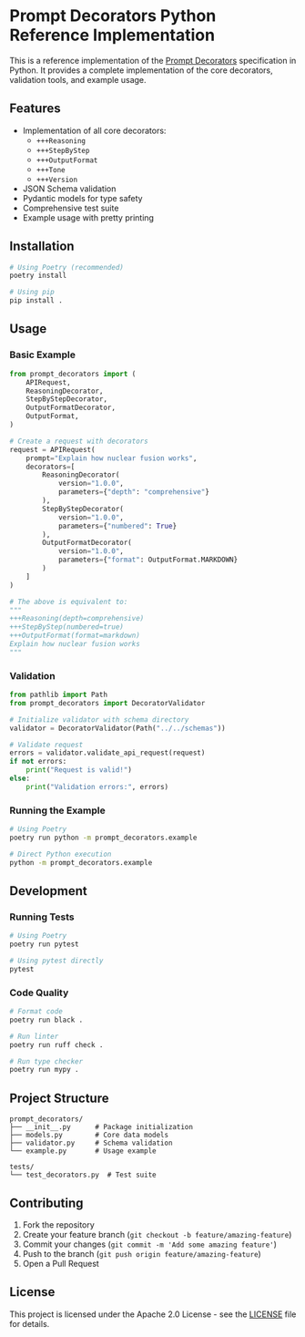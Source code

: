 # Prompt Decorators Python Reference Implementation

This is a reference implementation of the [Prompt Decorators](../../README.md) specification in Python. It provides a complete implementation of the core decorators, validation tools, and example usage.

## Features

- Implementation of all core decorators:
  - `+++Reasoning`
  - `+++StepByStep`
  - `+++OutputFormat`
  - `+++Tone`
  - `+++Version`
- JSON Schema validation
- Pydantic models for type safety
- Comprehensive test suite
- Example usage with pretty printing

## Installation

```bash
# Using Poetry (recommended)
poetry install

# Using pip
pip install .
```

## Usage

### Basic Example

```python
from prompt_decorators import (
    APIRequest,
    ReasoningDecorator,
    StepByStepDecorator,
    OutputFormatDecorator,
    OutputFormat,
)

# Create a request with decorators
request = APIRequest(
    prompt="Explain how nuclear fusion works",
    decorators=[
        ReasoningDecorator(
            version="1.0.0",
            parameters={"depth": "comprehensive"}
        ),
        StepByStepDecorator(
            version="1.0.0",
            parameters={"numbered": True}
        ),
        OutputFormatDecorator(
            version="1.0.0",
            parameters={"format": OutputFormat.MARKDOWN}
        )
    ]
)

# The above is equivalent to:
"""
+++Reasoning(depth=comprehensive)
+++StepByStep(numbered=true)
+++OutputFormat(format=markdown)
Explain how nuclear fusion works
"""
```

### Validation

```python
from pathlib import Path
from prompt_decorators import DecoratorValidator

# Initialize validator with schema directory
validator = DecoratorValidator(Path("../../schemas"))

# Validate request
errors = validator.validate_api_request(request)
if not errors:
    print("Request is valid!")
else:
    print("Validation errors:", errors)
```

### Running the Example

```bash
# Using Poetry
poetry run python -m prompt_decorators.example

# Direct Python execution
python -m prompt_decorators.example
```

## Development

### Running Tests

```bash
# Using Poetry
poetry run pytest

# Using pytest directly
pytest
```

### Code Quality

```bash
# Format code
poetry run black .

# Run linter
poetry run ruff check .

# Run type checker
poetry run mypy .
```

## Project Structure

```
prompt_decorators/
├── __init__.py      # Package initialization
├── models.py        # Core data models
├── validator.py     # Schema validation
└── example.py       # Usage example

tests/
└── test_decorators.py  # Test suite
```

## Contributing

1. Fork the repository
2. Create your feature branch (`git checkout -b feature/amazing-feature`)
3. Commit your changes (`git commit -m 'Add some amazing feature'`)
4. Push to the branch (`git push origin feature/amazing-feature`)
5. Open a Pull Request

## License

This project is licensed under the Apache 2.0 License - see the [LICENSE](../../LICENSE) file for details. 